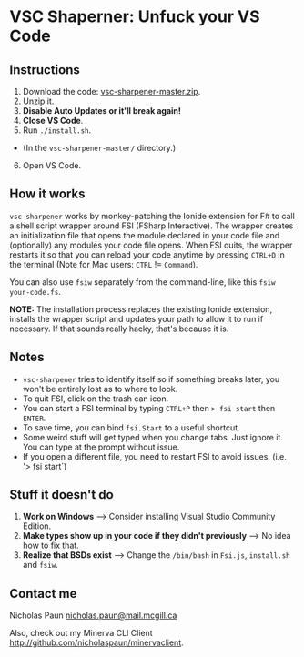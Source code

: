# VSC Shaperner: Unfuck your VS Code

## Instructions

1. Download the code: [vsc-sharpener-master.zip](https://github.com/nicholaspaun/vsc-sharpener/archive/master.zip).
2. Unzip it.
3. **Disable Auto Updates or it'll break again!**
4. **Close VS Code**.
5. Run `./install.sh`.
  * (In the `vsc-sharpener-master/` directory.)
6. Open VS Code.

## How it works

`vsc-sharpener` works by monkey-patching the Ionide extension for F# to call a shell script wrapper around FSI (FSharp Interactive). The wrapper creates an initialization file that opens the module declared in your code file and (optionally) any modules your code file opens. When FSI quits, the wrapper restarts it so that you can reload your code anytime by pressing `CTRL+D` in the terminal (Note for Mac users: `CTRL` != `Command`). 

You can also use `fsiw` separately from the command-line, like this `fsiw your-code.fs`.

**NOTE:** The installation process replaces the existing Ionide extension, installs the wrapper script and updates your path to allow it to run if necessary. If that sounds really hacky, that's because it is.

## Notes

* `vsc-sharpener` tries to identify itself so if something breaks later, you won't be entirely lost as to where to look.
* To quit FSI, click on the trash can icon.
* You can start a FSI terminal by typing `CTRL+P` then `> fsi start` then `ENTER`. 
* To save time, you can bind `fsi.Start` to a useful shortcut.
* Some weird stuff will get typed when you change tabs. Just ignore it. You can type at the prompt without issue.
* If you open a different file, you need to restart FSI to avoid issues. (i.e. '> fsi start`)

## Stuff it doesn't do

1. **Work on Windows** --> Consider installing Visual Studio Community Edition.
2. **Make types show up in your code if they didn't previously** --> No idea how to fix that.
3. **Realize that BSDs exist** --> Change the `/bin/bash` in `Fsi.js`, `install.sh` and `fsiw`.

## Contact me

Nicholas Paun <nicholas.paun@mail.mcgill.ca>

Also, check out my Minerva CLI Client <http://github.com/nicholaspaun/minervaclient>.
